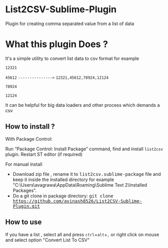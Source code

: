 List2CSV-Sublime-Plugin
=======================

Plugin for creating comma separated value from a list of data

What this plugin Does ?
=======================

It's a simple utility to convert list data to csv format for example

`12321`

`45612`    `--------------->` `12321,45612,78924,12124`

`78924`

`12124`

It can be helpful for big data loaders and other process which demands a csv


How to install ?
--------------

With Package Control:

Run “Package Control: Install Package” command, find and install `list2csv` plugin.
Restart ST editor (if required)

For manual install 

* Download zip file , rename it to  <kbd>list2csv.sublime-package</kbd> file and keep it inside the installed directory
  for example "C:\Users\avagrawa\AppData\Roaming\Sublime Text 2\Installed Packages\".
*  Do a git clone in package directory:
     <kbd>git clone https://github.com/avinash8526/List2CSV-Sublime-Plugin.git<kbd>


How to use
----------

If you have a list , select all and press `ctrl`+`alt`+`,` or right click on mouse and select option "Convert List To CSV"


